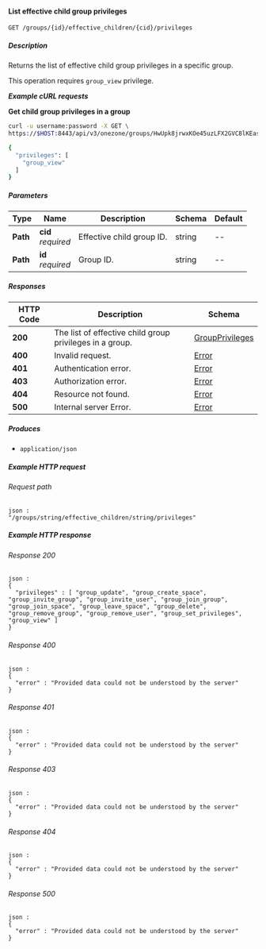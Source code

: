 
<a name="list_effective_child_group_privileges"></a>
#### List effective child group privileges
```
GET /groups/{id}/effective_children/{cid}/privileges
```


##### Description
Returns the list of effective child group privileges in a specific group.

This operation requires `group_view` privilege.

***Example cURL requests***

**Get child group privileges in a group**
```bash
curl -u username:password -X GET \
https://$HOST:8443/api/v3/onezone/groups/HwUpk8jrwxKOe45uzLFX2GVC8lKEasj4q253sptVqF8/effective_children/T5x_HhFYOnILOCUf9OqgExw00RwaU2MXT5122oWk_sM/privileges

{
  "privileges": [
    "group_view"
  ]
}
```


##### Parameters

|Type|Name|Description|Schema|Default|
|---|---|---|---|---|
|**Path**|**cid**  <br>*required*|Effective child group ID.|string|--|
|**Path**|**id**  <br>*required*|Group ID.|string|--|


##### Responses

|HTTP Code|Description|Schema|
|---|---|---|
|**200**|The list of effective child group privileges in a group.|[GroupPrivileges](../definitions/GroupPrivileges.md#groupprivileges)|
|**400**|Invalid request.|[Error](../definitions/Error.md#error)|
|**401**|Authentication error.|[Error](../definitions/Error.md#error)|
|**403**|Authorization error.|[Error](../definitions/Error.md#error)|
|**404**|Resource not found.|[Error](../definitions/Error.md#error)|
|**500**|Internal server Error.|[Error](../definitions/Error.md#error)|


##### Produces

* `application/json`


##### Example HTTP request

###### Request path
```
json :
"/groups/string/effective_children/string/privileges"
```


##### Example HTTP response

###### Response 200
```
json :
{
  "privileges" : [ "group_update", "group_create_space", "group_invite_group", "group_invite_user", "group_join_group", "group_join_space", "group_leave_space", "group_delete", "group_remove_group", "group_remove_user", "group_set_privileges", "group_view" ]
}
```


###### Response 400
```
json :
{
  "error" : "Provided data could not be understood by the server"
}
```


###### Response 401
```
json :
{
  "error" : "Provided data could not be understood by the server"
}
```


###### Response 403
```
json :
{
  "error" : "Provided data could not be understood by the server"
}
```


###### Response 404
```
json :
{
  "error" : "Provided data could not be understood by the server"
}
```


###### Response 500
```
json :
{
  "error" : "Provided data could not be understood by the server"
}
```



